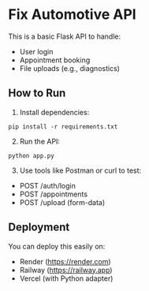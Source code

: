 # Fix Automotive API

This is a basic Flask API to handle:
- User login
- Appointment booking
- File uploads (e.g., diagnostics)

## How to Run

1. Install dependencies:
```
pip install -r requirements.txt
```

2. Run the API:
```
python app.py
```

3. Use tools like Postman or curl to test:
- POST /auth/login
- POST /appointments
- POST /upload (form-data)

## Deployment

You can deploy this easily on:
- Render (https://render.com)
- Railway (https://railway.app)
- Vercel (with Python adapter)
